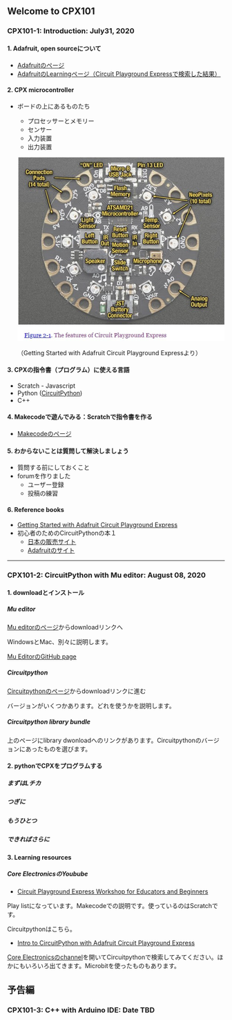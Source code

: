## Welcome to CPX101

### CPX101-1: Introduction: July31, 2020

#### 1. Adafruit, open sourceについて

- [Adafruitのページ](https://www.adafruit.com/)
- [AdafruitのLearningページ（Circuit Playground Expressで検索した結果）](https://learn.adafruit.com/search?q=circuit%2520playground%2520express)

#### 2. CPX microcontroller

- ボードの上にあるものたち
  - プロセッサーとメモリー
  - センサー
  - 入力装置
  - 出力装置
  
  ![](./resources/pict/Annotation_2020-07-25_135948.jpg)
  
  （Getting Started with Adafruit Circuit Playground Expressより）

#### 3. CPXの指令書（プログラム）に使える言語

- Scratch - Javascript
- Python ([CircuitPython](https://circuitpython.org/))
- C++

#### 4. Makecodeで遊んでみる：Scratchで指令書を作る

- [Makecodeのページ](https://www.microsoft.com/en-us/makecode)

#### 5. わからないことは質問して解決しましょう

- 質問する前にしておくこと
- forumを作りました
  - ユーザー登録
  - 投稿の練習

#### 6. Reference books

- [Getting Started with Adafruit Circuit Playground Express](https://read.amazon.com/kp/embed?asin=B07H9J3G2P&preview=newtab&linkCode=kpe&ref_=cm_sw_r_kb_dp_-i8gFbFKKVSZX)
- 初心者のためのCircuitPythonの本１
  - [日本の販売サイト](https://booth.pm/ja/items/1575764)
  - [Adafruitのサイト](https://www.adafruit.com/product/4024)

---

### CPX101-2: CircuitPython with Mu editor: August 08, 2020

#### 1. downloadとインストール

##### Mu editor
[Mu editorのページ](https://codewith.mu)からdownloadリンクへ

WindowsとMac、別々に説明します。

[Mu EditorのGitHub page](https://github.com/mu-editor/mu)

##### Circuitpython
[Circuitpythonのページ](https://circuitpython.org/)からdownloadリンクに進む

バージョンがいくつかあります。どれを使うかを説明します。

##### Circuitpython library bundle
上のページにlibrary dwonloadへのリンクがあります。Circuitpythonのバージョンにあったものを選びます。

#### 2. pythonでCPXをプログラムする
##### まずはLチカ
##### つぎに
##### もうひとつ
##### できればさらに

#### 3. Learning resources
##### Core ElectronicsのYoubube
- [Circuit Playground Express Workshop for Educators and Beginners](https://www.youtube.com/playlist?list=PLPK2l9Knytg4DJXeM5Jg-xgEH8RYkLuPg)

Play listになっています。Makecodeでの説明です。使っているのはScratchです。

Circuitpythonはこちら。

- [Intro to CircuitPython with Adafruit Circuit Playground Express](https://www.youtube.com/watch?v=TIcq6sr7EmY&t=536s)

[Core Electronicsのchannel](https://www.youtube.com/channel/UCp5ShPYJvi2EA4hLUERa86w)を開いてCircuitpythonで検索してみてください。ほかにもいろいろ出てきます。Microbitを使ったものもあります。


## 予告編

### CPX101-3: C++ with Arduino IDE: Date TBD
